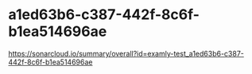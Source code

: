 # a1ed63b6-c387-442f-8c6f-b1ea514696ae
https://sonarcloud.io/summary/overall?id=examly-test_a1ed63b6-c387-442f-8c6f-b1ea514696ae
